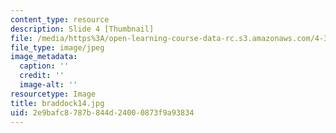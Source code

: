 ```yaml
---
content_type: resource
description: Slide 4 [Thumbnail]
file: /media/https%3A/open-learning-course-data-rc.s3.amazonaws.com/4-341-introduction-to-photography-fall-2002/2e9bafc8787b844d24000873f9a93834_braddock14.jpg
file_type: image/jpeg
image_metadata:
  caption: ''
  credit: ''
  image-alt: ''
resourcetype: Image
title: braddock14.jpg
uid: 2e9bafc8-787b-844d-2400-0873f9a93834
---
```

